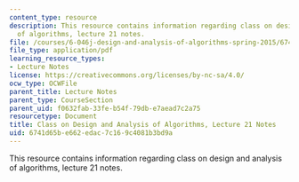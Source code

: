 ```yaml
---
content_type: resource
description: This resource contains information regarding class on design and analysis
  of algorithms, lecture 21 notes.
file: /courses/6-046j-design-and-analysis-of-algorithms-spring-2015/6741d65be662edac7c169c4081b3bd9a_MIT6_046JS15_lec21.pdf
file_type: application/pdf
learning_resource_types:
- Lecture Notes
license: https://creativecommons.org/licenses/by-nc-sa/4.0/
ocw_type: OCWFile
parent_title: Lecture Notes
parent_type: CourseSection
parent_uid: f0632fab-33fe-b54f-79db-e7aead7c2a75
resourcetype: Document
title: Class on Design and Analysis of Algorithms, Lecture 21 Notes
uid: 6741d65b-e662-edac-7c16-9c4081b3bd9a
---
```

This resource contains information regarding class on design and analysis of algorithms, lecture 21 notes.